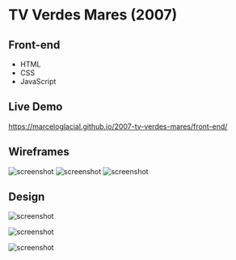# TV Verdes Mares (2007)

## Front-end 

* HTML
* CSS
* JavaScript

## Live Demo

https://marceloglacial.github.io/2007-tv-verdes-mares/front-end/

## Wireframes

![screenshot](design/wireframes/01-home.gif)
![screenshot](design/wireframes/02-canais.gif)
![screenshot](design/wireframes/03-internas.gif)


## Design

![screenshot](design/01-home.jpg)


![screenshot](design/02-canais.jpg)


![screenshot](design/03-internas.jpg)
